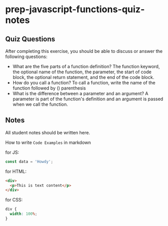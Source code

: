 # prep-javascript-functions-quiz-notes

## Quiz Questions

After completing this exercise, you should be able to discuss or answer the following questions:

- What are the five parts of a function definition?
  The function keyword, the optional name of the function, the parameter, the start of code block, the optional return statement, and the end of the code block.
- How do you call a function?
  To call a function, write the name of the function followed by () parenthesis
- What is the difference between a parameter and an argument?
  A parameter is part of the function's definition and an argument is passed when we call the function.

## Notes

All student notes should be written here.

How to write `Code Examples` in markdown

for JS:

```javascript
const data = 'Howdy';
```

for HTML:

```html
<div>
  <p>This is text content</p>
</div>
```

for CSS:

```css
div {
  width: 100%;
}
```
